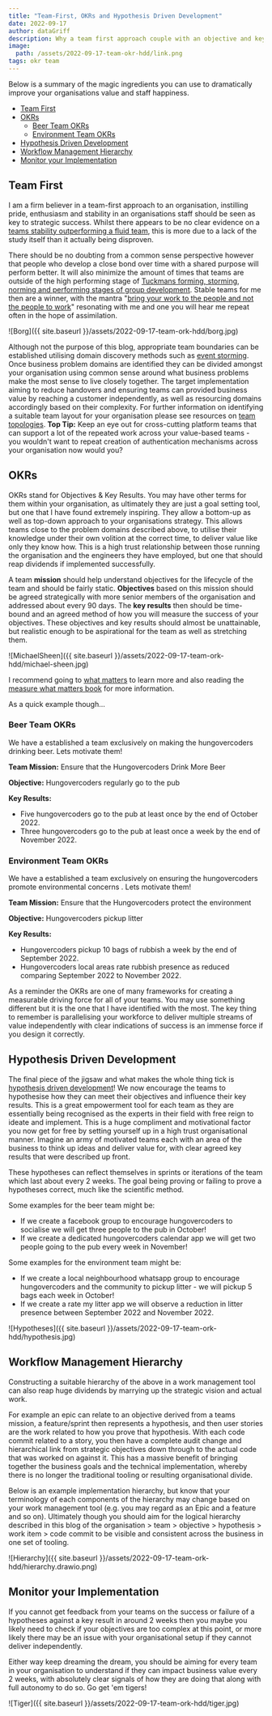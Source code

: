 ```yaml
---
title: "Team-First, OKRs and Hypothesis Driven Development"
date: 2022-09-17
author: dataGriff
description: Why a team first approach couple with an objective and key results framework motivated by hypothesis driven development can lead to success in your organisation
image:
  path: /assets/2022-09-17-team-okr-hdd/link.png
tags: okr team
---
```


Below is a summary of the magic ingredients you can use to dramatically improve your organisations value and staff happiness.

- [Team First](#team-first)
- [OKRs](#okrs)
  - [Beer Team OKRs](#beer-team-okrs)
  - [Environment Team OKRs](#environment-team-okrs)
- [Hypothesis Driven Development](#hypothesis-driven-development)
- [Workflow Management Hierarchy](#workflow-management-hierarchy)
- [Monitor your Implementation](#monitor-your-implementation)

## Team First

I am a firm believer in a team-first approach to an organisation, instilling pride, enthusiasm and stability in an organisations staff should be seen as key to strategic success. Whilst there appears to be no clear evidence on a [teams stability outperforming a fluid team](https://www.scrum.org/resources/blog/depth-stable-or-fluid-teams-what-does-science-say), this is more due to a lack of the study itself than it actually being disproven.

There should be no doubting from a common sense perspective however that people who develop a close bond over time with a shared purpose will perform better. It will also minimize the amount of times that teams are outside of the high performing stage of [Tuckmans forming, storming, norming and performing stages of group development](https://en.wikipedia.org/wiki/Tuckman%27s_stages_of_group_development). Stable teams for me then are a winner, with the mantra "[bring your work to the people and not the people to work](https://medium.com/organize-agile/from-project-teams-to-stable-agile-teams-5934c271a8fc)" resonating with me and one you will hear me repeat often in the hope of assimilation.

![Borg]({{ site.baseurl }}/assets/2022-09-17-team-ork-hdd/borg.jpg)

Although not the purpose of this blog, appropriate team boundaries can be established utilising domain discovery methods such as [event storming](https://www.eventstorming.com/). Once business problem domains are identified they can be divided amongst your organisation using common sense around what business problems make the most sense to live closely together. The target implementation aiming to reduce handovers and ensuring teams can provided business value by reaching a customer independently, as well as resourcing domains accordingly based on their complexity. For further information on identifying a suitable team layout for your organisation please see resources on [team topologies](https://teamtopologies.com/). **Top Tip:** Keep an eye out for cross-cutting platform teams that can support a lot of the repeated work across your value-based teams - you wouldn't want to repeat creation of authentication mechanisms across your organisation now would you?

## OKRs

OKRs stand for Objectives & Key Results. You may have other terms for them within your organisation, as ultimately they are just a goal setting tool, but one that I have found extremely inspiring. They allow a bottom-up as well as top-down approach to your organisations strategy. This allows teams close to the problem domains described above, to utilise their knowledge under their own volition at the correct time, to deliver value like only they know how. This is a high trust relationship between those running the organisation and the engineers they have employed, but one that should reap dividends if implemented successfully.

A team **mission** should help understand objectives for the lifecycle of the team and should be fairly static. **Objectives** based on this mission should be agreed strategically with more senior members of the organisation and addressed about every 90 days. The **key results** then should be time-bound and an agreed method of how you will measure the success of your objectives. These objectives and key results should almost be unattainable, but realistic enough to be aspirational for the team as well as stretching them.

![MichaelSheen]({{ site.baseurl }}/assets/2022-09-17-team-ork-hdd/michael-sheen.jpg)

I recommend going to [what matters](https://www.whatmatters.com/) to learn more and also reading the [measure what matters book](https://www.amazon.co.uk/Measure-What-Matters-Simple-Drives/dp/024134848X) for more information.

As a quick example though...

### Beer Team OKRs

We have a established a team exclusively on making the hungovercoders drinking beer. Lets motivate them!

**Team Mission:** Ensure that the Hungovercoders Drink More Beer

**Objective:** Hungovercoders regularly go to the pub

**Key Results:**

- Five hungovercoders go to the pub at least once by the end of October 2022.
- Three hungovercoders go to the pub at least once a week by the end of November 2022.

### Environment Team OKRs

We have a established a team exclusively on ensuring the hungovercoders promote environmental concerns
. Lets motivate them!

**Team Mission:** Ensure that the Hungovercoders protect the environment

**Objective:** Hungovercoders pickup litter

**Key Results:**

- Hungovercoders pickup 10 bags of rubbish a week by the end of September 2022.
- Hungovercoders local areas rate rubbish presence as reduced comparing September 2022 to November 2022.

As a reminder the OKRs are one of many frameworks for creating a measurable driving force for all of your teams. You may use something different but it is the one that I have identified with the most. The key thing to remember is parallelising your workforce to deliver multiple streams of value independently with clear indications of success is an immense force if you design it correctly.

## Hypothesis Driven Development

The final piece of the jigsaw and what makes the whole thing tick is [hypothesis driven development](https://www.thoughtworks.com/insights/articles/how-implement-hypothesis-driven-development)! We now encourage the teams to hypothesise how they can meet their objectives and influence their key results. This is a great empowerment tool for each team as they are essentially being recognised as the experts in their field with free reign to ideate and implement. This is a huge compliment and motivational factor you now get for free by setting yourself up in a high trust organisational manner. Imagine an army of motivated teams each with an area of the business to think up ideas and deliver value for, with clear agreed key results that were described up front.

These hypotheses can reflect themselves in sprints or iterations of the team which last about every 2 weeks. The goal being proving or failing to prove a hypotheses correct, much like the scientific method.

Some examples for the beer team might be:

- If we create a facebook group to encourage hungovercoders to socialise we will get three people to the pub in October!
- If we create a dedicated hungovercoders calendar app we will get two people going to the pub every week in November!

Some examples for the environment team might be:

- If we create a local neighbourhood whatsapp group to encourage hungovercoders and the community to pickup litter - we will pickup 5 bags each week in October!
- If we create a rate my litter app we will observe a reduction in litter presence between September 2022 and November 2022.

![Hypotheses]({{ site.baseurl }}/assets/2022-09-17-team-ork-hdd/hypothesis.jpg)

## Workflow Management Hierarchy

Constructing a suitable hierarchy of the above in a work management tool can also reap huge dividends by marrying up the strategic vision and actual work.

For example an epic can relate to an objective derived from a teams mission, a feature/sprint then represents a hypothesis, and then user stories are the work related to how you prove that hypothesis. With each code commit related to a story, you then have a complete audit change and hierarchical link from strategic objectives down through to the actual code that was worked on against it. This has a massive benefit of bringing together the business goals and the technical implementation, whereby there is no longer the traditional tooling or resulting organisational divide.

Below is an example implementation hierarchy, but know that your terminology of each components of the hierarchy may change based on your work management tool (e.g. you may regard as an Epic and a feature and so on). Ultimately though you should aim for the logical hierarchy described in this blog of the organisation > team > objective > hypothesis > work item > code commit to be visible and consistent across the business in one set of tooling.

![Hierarchy]({{ site.baseurl }}/assets/2022-09-17-team-ork-hdd/hierarchy.drawio.png)

## Monitor your Implementation

If you cannot get feedback from your teams on the success or failure of a hypotheses against a key result in around 2 weeks then you maybe you likely need to check if your objectives are too complex at this point, or more likely there may be an issue with your organisational setup if they cannot deliver independently.

Either way keep dreaming the dream, you should be aiming for every team in your organisation to understand if they can impact business value every 2 weeks, with absolutely clear signals of how they are doing that along with full autonomy to do so. Go get 'em tigers!

![Tiger]({{ site.baseurl }}/assets/2022-09-17-team-ork-hdd/tiger.jpg)
